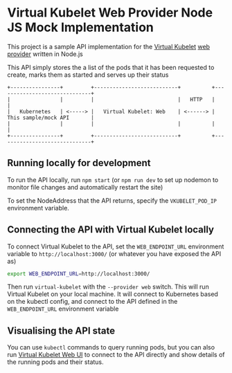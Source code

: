 # Virtual Kubelet Web Provider Node JS Mock Implementation
This project is a sample API implementation for the [Virtual Kubelet](https://github.com/virtual-kubelet/virtual-kubelet) [web provider](https://github.com/virtual-kubelet/virtual-kubelet/tree/master/providers/web) written in Node.js

This API simply stores the a list of the pods that it has been requested to create, marks them as started and serves up their status

```
+----------------+         +---------------------------+          +------------------------------+
|                |         |                           |   HTTP   |                              |
|   Kubernetes   | <-----> |   Virtual Kubelet: Web    | <------> |   This sample/mock API       |
|                |         |                           |          |                              |
+----------------+         +---------------------------+          +------------------------------+
```

## Running locally for development

To run the API locally, run `npm start` (or `npm run dev` to set up nodemon to monitor file changes and automatically restart the site)

To set the NodeAddress that the API returns, specify the `VKUBELET_POD_IP` environment variable.

## Connecting the API with Virtual Kubelet locally

To connect Virtual Kubelet to the API, set the `WEB_ENDPOINT_URL` environment variable to `http://localhost:3000/` (or whatever you have exposed the API as)

```bash
export WEB_ENDPOINT_URL=http://localhost:3000/
```

Then run `virtual-kubelet` with the `--provider web` switch. This will run Virtual Kubelet on your local machine. It will connect to Kubernetes based on the kubectl config, and connect to the API defined in the `WEB_ENDPOINT_URL` environment variable

## Visualising the API state

You can use `kubectl` commands to query running pods, but you can also run [Virtual Kubelet Web UI](https://github.com/stuartleeks/virtual-kubelet-web-ui) to connect to the API directly and show details of the running pods and their status.


